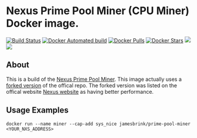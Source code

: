 # Nexus Prime Pool Miner (CPU Miner) Docker image.

[![Build Status](https://travis-ci.org/jamesbrink/docker-prime-pool-miner.svg?branch=master)](https://travis-ci.org/jamesbrink/docker-prime-pool-miner) [![Docker Automated build](https://img.shields.io/docker/automated/jamesbrink/prime-pool-miner.svg)](https://hub.docker.com/r/jamesbrink/prime-pool-miner/) [![Docker Pulls](https://img.shields.io/docker/pulls/jamesbrink/prime-pool-miner.svg)](https://hub.docker.com/r/jamesbrink/prime-pool-miner/) [![Docker Stars](https://img.shields.io/docker/stars/jamesbrink/prime-pool-miner.svg)](https://hub.docker.com/r/jamesbrink/prime-pool-miner/) [![](https://images.microbadger.com/badges/image/jamesbrink/prime-pool-miner.svg)](https://microbadger.com/images/jamesbrink/prime-pool-miner "Get your own image badge on microbadger.com") [![](https://images.microbadger.com/badges/version/jamesbrink/prime-pool-miner.svg)](https://microbadger.com/images/jamesbrink/prime-pool-miner "Get your own version badge on microbadger.com")  


## About

This is a build of the [Nexus Prime Pool Miner][prime-pool-miner]. This image actually uses a [forked version][forked-prime-pool-miner] of the offical repo. The forked version was listed on the offical website [Nexus website][nexusearth] as having better performance.  


## Usage Examples

```shell
docker run --name miner --cap-add sys_nice jamesbrink/prime-pool-miner <YOUR_NXS_ADDRESS>
```

[prime-pool-miner]: https://github.com/Nexusoft/PrimePoolMiner
[nexusearth]: https://nexusearth.com/
[forked-prime-pool-miner]: https://github.com/hg5fm/PrimePoolMiner
[Alpine Linux Image]: https://github.com/gliderlabs/docker-alpine
